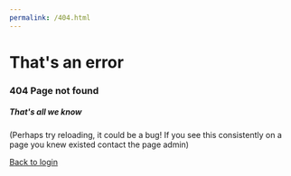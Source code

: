 ```yaml
---
permalink: /404.html
---
```

# That's an error

### 404 Page not found

##### That's all we know

(Perhaps try reloading, it could be a bug! If you see this consistently on a page you knew existed contact the page admin)

[Back to login](/pages/welcome.php)
